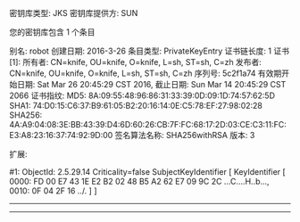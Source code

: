密钥库类型: JKS
密钥库提供方: SUN

您的密钥库包含 1 个条目

别名: robot
创建日期: 2016-3-26
条目类型: PrivateKeyEntry
证书链长度: 1
证书[1]:
所有者: CN=knife, OU=knife, O=knife, L=sh, ST=sh, C=zh
发布者: CN=knife, OU=knife, O=knife, L=sh, ST=sh, C=zh
序列号: 5c2f1a74
有效期开始日期: Sat Mar 26 20:45:29 CST 2016, 截止日期: Sun Mar 14 20:45:29 CST 2066
证书指纹:
         MD5: 8A:09:55:48:96:86:31:33:39:0D:09:1D:74:57:62:5D
         SHA1: 74:D0:15:C6:37:B9:61:05:B2:20:16:14:0E:C5:78:EF:27:98:02:28
         SHA256: 4A:A9:04:08:3E:BB:43:39:D4:6D:60:26:CB:7F:FC:68:17:2D:03:CE:C3:11:FC:E3:A8:23:16:37:74:92:9D:00
         签名算法名称: SHA256withRSA
         版本: 3

扩展:

#1: ObjectId: 2.5.29.14 Criticality=false
SubjectKeyIdentifier [
KeyIdentifier [
0000: FD 00 E7 43 1E E2 B2 02   48 B5 A2 62 E7 09 9C 2C  ...C....H..b...,
0010: 0F 04 2F 16                                        ../.
]
]



*******************************************
*******************************************
